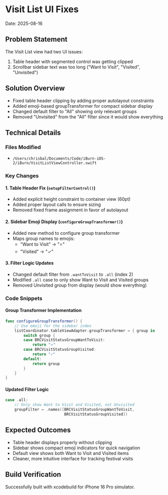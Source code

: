 # Visit List UI Fixes
Date: 2025-08-16

## Problem Statement
The Visit List view had two UI issues:
1. Table header with segmented control was getting clipped
2. Scrollbar sidebar text was too long ("Want to Visit", "Visited", "Unvisited")

## Solution Overview
- Fixed table header clipping by adding proper autolayout constraints
- Added emoji-based groupTransformer for compact sidebar display
- Changed default filter to "All" showing only relevant groups
- Removed "Unvisited" from the "All" filter since it would show everything

## Technical Details

### Files Modified
- `/Users/chrisbal/Documents/Code/iBurn-iOS-2/iBurn/VisitListViewController.swift`

### Key Changes

#### 1. Table Header Fix (`setupFilterControl()`)
- Added explicit height constraint to container view (60pt)
- Added proper layout calls to ensure sizing
- Removed fixed frame assignment in favor of autolayout

#### 2. Sidebar Emoji Display (`configureGroupTransformer()`)
- Added new method to configure group transformer
- Maps group names to emojis:
  - "Want to Visit" → "⭐"
  - "Visited" → "✓"

#### 3. Filter Logic Updates
- Changed default filter from `.wantToVisit` to `.all` (index 2)
- Modified `.all` case to only show Want to Visit and Visited groups
- Removed Unvisited group from display (would show everything)

### Code Snippets

#### Group Transformer Implementation
```swift
func configureGroupTransformer() {
    // Use emoji for the sidebar index
    listCoordinator.tableViewAdapter.groupTransformer = { group in
        switch group {
        case BRCVisitStatusGroupWantToVisit:
            return "⭐"
        case BRCVisitStatusGroupVisited:
            return "✓"
        default:
            return group
        }
    }
}
```

#### Updated Filter Logic
```swift
case .all:
    // Only show Want to Visit and Visited, not Unvisited
    groupFilter = .names([BRCVisitStatusGroupWantToVisit, 
                          BRCVisitStatusGroupVisited])
```

## Expected Outcomes
- Table header displays properly without clipping
- Sidebar shows compact emoji indicators for quick navigation
- Default view shows both Want to Visit and Visited items
- Cleaner, more intuitive interface for tracking festival visits

## Build Verification
Successfully built with xcodebuild for iPhone 16 Pro simulator.